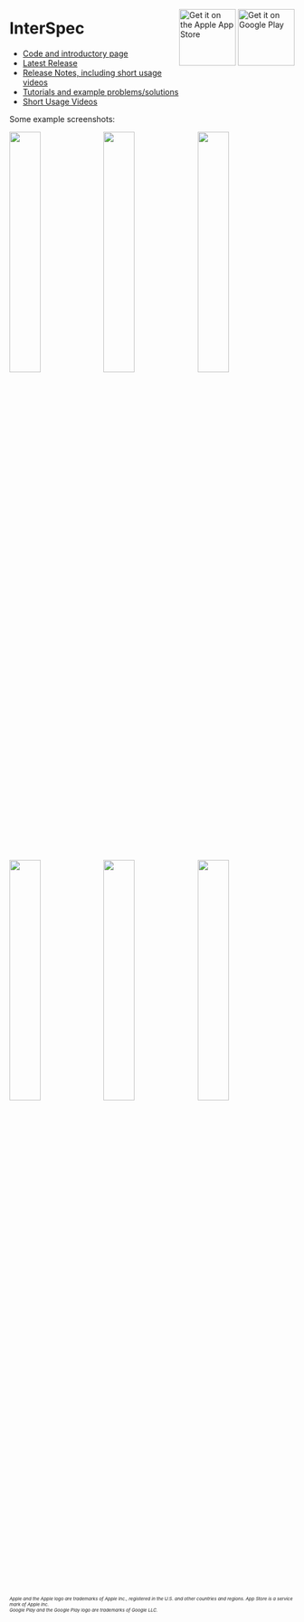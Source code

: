 # InterSpec

 <div style="position: relative; top: -5em; float: right"><a href='https://apps.apple.com/us/app/interspec-radiation-analysis/id1447080767'><img alt='Get it on the Apple App Store' src='releases/assets/apple-badge.svg' width="100"/></a>  <a href='https://play.google.com/store/apps/details?id=gov.sandia.interspec&hl=en_US&pcampaignid=MKT-Other-global-all-co-prtnr-py-PartBadge-Mar2515-1'><img alt='Get it on Google Play' src='https://play.google.com/intl/en_us/badges/images/generic/en_badge_web_generic.png' width="100"/></a></div>

- [Code and introductory page](https://github.com/sandialabs/InterSpec)
- [Latest Release](http://github.com/sandialabs/InterSpec/releases/latest)
- [Release Notes, including short usage videos](https://sandialabs.github.io/InterSpec/releases/)
- [Tutorials and example problems/solutions](https://sandialabs.github.io/InterSpec/tutorials/)
- [Short Usage Videos](https://sandialabs.github.io/InterSpec/videos/index.html)


Some example screenshots:

<a href='imgs/overview_W187.png'><img src="imgs/overview_W187.png" width="33%"></a><a href='imgs/nuc_decay_chart_example.png'><img src="imgs/nuc_decay_chart_example.png" width="33%"></a><a href='imgs/ho166m_eu152_ex.png'><img src="imgs/ho166m_eu152_ex.png" width="33%"></a>
<a href='imgs/th232_activity_fit.png'><img src="imgs/th232_activity_fit.png" width="33%"></a><a href='imgs/nuc_decay_chain_example.png'><img src="imgs/nuc_decay_chain_example.png" width="33%"></a><a href='imgs/nuclide_id_help.png'><img src="imgs/nuclide_id_help.png" width="33%"></a>

<!--- ![Dose calculation example](imgs/dose_calculator.png?raw=true "Dose calculator") -->



<div style="font-size:8px; font-style: italic;">Apple and the Apple logo are trademarks of Apple Inc., registered in the U.S. and other countries and regions. App Store is a service mark of Apple Inc.</div>
<div style="font-size:8px; font-style: italic;">Google Play and the Google Play logo are trademarks of Google LLC.</div>
